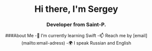
<div id="header" align="center">
<h1>Hi there, I'm Sergey</h1>
<h3> Developer from Saint-P.</h3>
</ div>
###About Me
-🌱 I’m currently learning Swift
-📫 Reach me by [email](mailto:email-adress)
-🌍 I speak Russian and English
<!--
**Romenevograd/Romenevograd** is a ✨ _special_ ✨ repository because its `README.md` (this file) appears on your GitHub profile.



Here are some ideas to get you started:

- 🔭 I’m currently working on ...
- 🌱 I’m currently learning ...
- 👯 I’m looking to collaborate on ...
- 🤔 I’m looking for help with ...
- 💬 Ask me about ...
- 📫 How to reach me: ...
- 😄 Pronouns: ...
- ⚡ Fun fact: ...
-->
